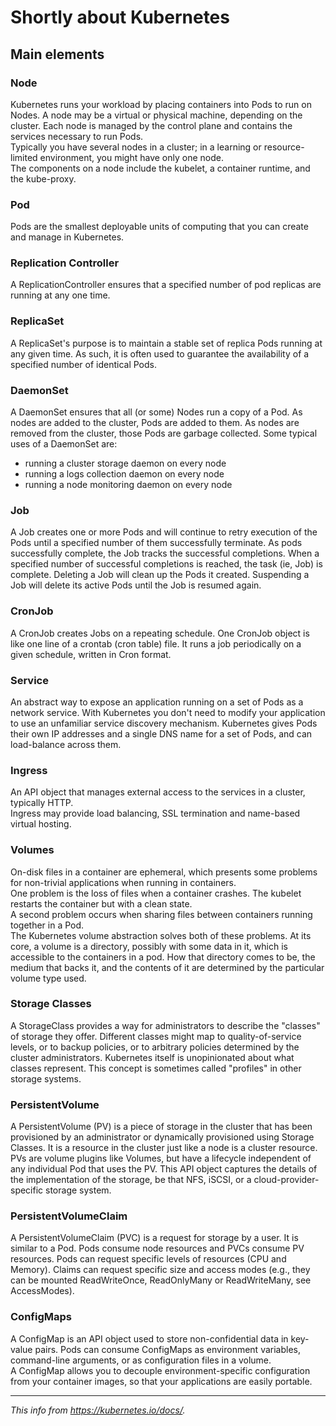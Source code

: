 # Shortly about Kubernetes
## Main elements
### Node
Kubernetes runs your workload by placing containers into Pods to run on Nodes. A node may be a virtual or physical machine, depending on the cluster. Each node is managed by the control plane and contains the services necessary to run Pods.  
Typically you have several nodes in a cluster; in a learning or resource-limited environment, you might have only one node.  
The components on a node include the kubelet, a container runtime, and the kube-proxy.  
### Pod
Pods are the smallest deployable units of computing that you can create and manage in Kubernetes.
### Replication Controller
A ReplicationController ensures that a specified number of pod replicas are running at any one time.
### ReplicaSet
A ReplicaSet's purpose is to maintain a stable set of replica Pods running at any given time. As such, it is often used to guarantee the availability of a specified number of identical Pods.
### DaemonSet
A DaemonSet ensures that all (or some) Nodes run a copy of a Pod. As nodes are added to the cluster, Pods are added to them. As nodes are removed from the cluster, those Pods are garbage collected.
Some typical uses of a DaemonSet are:
- running a cluster storage daemon on every node
- running a logs collection daemon on every node
- running a node monitoring daemon on every node
### Job
A Job creates one or more Pods and will continue to retry execution of the Pods until a specified number of them successfully terminate. As pods successfully complete, the Job tracks the successful completions. When a specified number of successful completions is reached, the task (ie, Job) is complete. Deleting a Job will clean up the Pods it created. Suspending a Job will delete its active Pods until the Job is resumed again.
### CronJob
A CronJob creates Jobs on a repeating schedule.
One CronJob object is like one line of a crontab (cron table) file. It runs a job periodically on a given schedule, written in Cron format.
### Service
An abstract way to expose an application running on a set of Pods as a network service.
With Kubernetes you don't need to modify your application to use an unfamiliar service discovery mechanism. Kubernetes gives Pods their own IP addresses and a single DNS name for a set of Pods, and can load-balance across them.
### Ingress
An API object that manages external access to the services in a cluster, typically HTTP.  
Ingress may provide load balancing, SSL termination and name-based virtual hosting.
### Volumes
On-disk files in a container are ephemeral, which presents some problems for non-trivial applications when running in containers.  
One problem is the loss of files when a container crashes. The kubelet restarts the container but with a clean state.  
A second problem occurs when sharing files between containers running together in a Pod.  
The Kubernetes volume abstraction solves both of these problems. At its core, a volume is a directory, possibly with some data in it, which is accessible to the containers in a pod. How that directory comes to be, the medium that backs it, and the contents of it are determined by the particular volume type used.
### Storage Classes
A StorageClass provides a way for administrators to describe the "classes" of storage they offer. Different classes might map to quality-of-service levels, or to backup policies, or to arbitrary policies determined by the cluster administrators. Kubernetes itself is unopinionated about what classes represent. This concept is sometimes called "profiles" in other storage systems.
### PersistentVolume
A PersistentVolume (PV) is a piece of storage in the cluster that has been provisioned by an administrator or dynamically provisioned using Storage Classes. It is a resource in the cluster just like a node is a cluster resource. PVs are volume plugins like Volumes, but have a lifecycle independent of any individual Pod that uses the PV. This API object captures the details of the implementation of the storage, be that NFS, iSCSI, or a cloud-provider-specific storage system.
### PersistentVolumeClaim 
A PersistentVolumeClaim (PVC) is a request for storage by a user. It is similar to a Pod. Pods consume node resources and PVCs consume PV resources. Pods can request specific levels of resources (CPU and Memory). Claims can request specific size and access modes (e.g., they can be mounted ReadWriteOnce, ReadOnlyMany or ReadWriteMany, see AccessModes).
### ConfigMaps
A ConfigMap is an API object used to store non-confidential data in key-value pairs. Pods can consume ConfigMaps as environment variables, command-line arguments, or as configuration files in a volume.  
A ConfigMap allows you to decouple environment-specific configuration from your container images, so that your applications are easily portable.
***
_This info from https://kubernetes.io/docs/._
